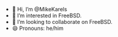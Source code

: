 - 👋 Hi, I’m @MikeKarels
- 👀 I’m interested in FreeBSD.
- 💞️ I’m looking to collaborate on FreeBSD.
- 😄 Pronouns: he/him
<!---
MikeKarels/MikeKarels is a ✨ special ✨ repository because its `README.md` (this file) appears on your GitHub profile.
You can click the Preview link to take a look at your changes.
--->
